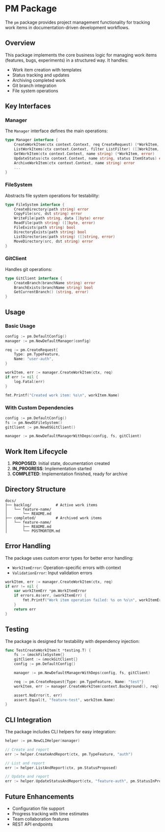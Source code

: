 # PM Package

The `pm` package provides project management functionality for tracking work items in documentation-driven development workflows.

## Overview

This package implements the core business logic for managing work items (features, bugs, experiments) in a structured way. It handles:

- Work item creation with templates
- Status tracking and updates
- Archiving completed work
- Git branch integration
- File system operations

## Key Interfaces

### Manager

The `Manager` interface defines the main operations:

```go
type Manager interface {
    CreateWorkItem(ctx context.Context, req CreateRequest) (*WorkItem, error)
    ListWorkItems(ctx context.Context, filter ListFilter) ([]WorkItem, error)
    GetWorkItem(ctx context.Context, name string) (*WorkItem, error)
    UpdateStatus(ctx context.Context, name string, status ItemStatus) error
    ArchiveWorkItem(ctx context.Context, name string) error
    ...
}
```

### FileSystem

Abstracts file system operations for testability:

```go
type FileSystem interface {
    CreateDirectory(path string) error
    CopyFile(src, dst string) error
    WriteFile(path string, data []byte) error
    ReadFile(path string) ([]byte, error)
    FileExists(path string) bool
    DirectoryExists(path string) bool
    ListDirectories(path string) ([]string, error)
    MoveDirectory(src, dst string) error
}
```

### GitClient

Handles git operations:

```go
type GitClient interface {
    CreateBranch(branchName string) error
    BranchExists(branchName string) bool
    GetCurrentBranch() (string, error)
}
```

## Usage

### Basic Usage

```go
config := pm.DefaultConfig()
manager := pm.NewDefaultManager(config)

req := pm.CreateRequest{
    Type: pm.TypeFeature,
    Name: "user-auth",
}

workItem, err := manager.CreateWorkItem(ctx, req)
if err != nil {
    log.Fatal(err)
}

fmt.Printf("Created work item: %s\n", workItem.Name)
```

### With Custom Dependencies

```go
config := pm.DefaultConfig()
fs := pm.NewOSFileSystem()
gitClient := pm.NewOSGitClient()

manager := pm.NewDefaultManagerWithDeps(config, fs, gitClient)
```

## Work Item Lifecycle

1. **PROPOSED**: Initial state, documentation created
2. **IN_PROGRESS**: Implementation started
3. **COMPLETED**: Implementation finished, ready for archive

## Directory Structure

```
docs/
├── backlog/           # Active work items
│   └── feature-name/
│       └── README.md
├── completed/         # Archived work items
│   └── feature-name/
│       ├── README.md
│       └── POSTMORTEM.md
```

## Error Handling

The package uses custom error types for better error handling:

- `WorkItemError`: Operation-specific errors with context
- `ValidationError`: Input validation errors

```go
workItem, err := manager.CreateWorkItem(ctx, req)
if err != nil {
    var workItemErr *pm.WorkItemError
    if errors.As(err, &workItemErr) {
        fmt.Printf("Work item operation failed: %s on %s\n", workItemErr.Op, workItemErr.Name)
    }
    return err
}
```

## Testing

The package is designed for testability with dependency injection:

```go
func TestCreateWorkItem(t *testing.T) {
    fs := &mockFileSystem{}
    gitClient := &mockGitClient{}
    config := pm.DefaultConfig()

    manager := pm.NewDefaultManagerWithDeps(config, fs, gitClient)

    req := pm.CreateRequest{Type: pm.TypeFeature, Name: "test"}
    workItem, err := manager.CreateWorkItem(context.Background(), req)

    assert.NoError(t, err)
    assert.Equal(t, "feature-test", workItem.Name)
}
```

## CLI Integration

The package includes CLI helpers for easy integration:

```go
helper := pm.NewCLIHelper(manager)

// Create and report
err := helper.CreateAndReport(ctx, pm.TypeFeature, "auth")

// List and report
err := helper.ListAndReport(ctx, pm.StatusProposed)

// Update and report
err := helper.UpdateStatusAndReport(ctx, "feature-auth", pm.StatusInProgress)
```

## Future Enhancements

- Configuration file support
- Progress tracking with time estimates
- Team collaboration features
- REST API endpoints
